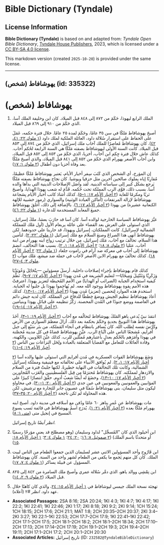 # Bible Dictionary (Tyndale)

## License Information

**Bible Dictionary (Tyndale)** is based on and adapted from: _Tyndale Open Bible Dictionary_, [Tyndale House Publishers](https://tyndaleopenresources.com/), 2023, which is licensed under a [CC BY-SA 4.0 license](https://creativecommons.org/licenses/by-sa/4.0/legalcode.en).

This markdown version (created `2025-10-20`) is provided under the same license.



--------------------------------

## يهوشافاط (شخص) (id: 335322)

يهوشافاط (شخص)
==============

1. الملك الرابع ليهوذا، حَكَمَ من ٨٧٢ إلى ٨٤٨ قبل الميلاد. كان ابن وخليفة الملك آسا، الذي حَكَمَ من ٩١٠ إلى ٨٦٩ قبل الميلاد.

    أصبحَ يهوشافاط مَلكًا في سن ٣٥ عامًا، وحَكَمَ لمدة ٢٥ عامًا. خلال فترة حكمه، عَمَلَ على الحفاظ على استقرار سُلالة داود، العائلة الملكية لملك داود ([١ ملوك ٢٢: ٤١، ٤٢](https://ref.ly/1Kgs22:41-1Kgs22:42)). كان يهوشافاط مُعاصرًا للملك آخاب ملك إسرائيل، الذي حَكَمَ من ٨٧٤ إلى ٨٥٣ قبل الميلاد. كانت السنة الأولى ليهوشافاط بصفته مَلكًا هي السنة الرابعة لحُكم آخاب. كذلك عاش خلال فترة حٍكم ابن آخاب، أخزيا، الذي حَكَمَ من ٨٥٣ إلى ٨٥٢ قبل الميلاد، وابن آخاب الأصغر يهورام الذي حَكَمَ من ٨٥٢ إلى ٨٤١ قبل الميلاد، والذي أصبحَ مَلكًا بعد وفاة أخزيا دون أطفال ([٢ ملوك ١: ١٧](https://ref.ly/2Kgs1:17)).

    إن المؤرخ، أي الشخص الذي كَتَبَ سِفر أخبار الأيام، يَعتبر يهوشافاط مًلكًا عظيمًا، مُقارِنًا إياه بِملوك صالحين آخرين مثل حزقيا ويوشيا. كان نجاح يهوشافاط بصفته مَلكًا يَرجع بشكل كبير إلى سياساته الدينية. لقد واصَل الإصلاحات الدينية التي بدأها والده آسا. بسبب ذلك، قوَّى الرب المملكة تحت حُكمه. قَدَّمَ له شعب يهوذا الهدايا، وأصبحَ ثريًا ومكرمًا للغاية ([٢ أخبار الأيام ١٧: ١–٥](https://ref.ly/2Chr17:1-2Chr17:5)). كذلك أشادَ كاتب أخبار الأيام بِشجاعة يهوشافاط لإزالة المرتفعات (أماكن العبادة الوثنية) والسواري (رموز خشبية للإلهة الكنعانية عشيرة) من يهوذا ([٢ أخبار الأيام ١٧: ٦](https://ref.ly/2Chr17:6)). بالإضافة إلى ذلك، أغلقَ يهوشافاط جميعَ المعابد المستخدمة للدعارة ([١ ملوك ٢٢: ٤٦](https://ref.ly/1Kgs22:46)).

    غيَّرَ يهوشافاط السياسةَ الخارجية لوالده آسا. كان آسا قد حارَبَ بعشا، ملكَ إسرائيل، الذي استولى على العرش بعد القضاء على عائلة يربعام الأول (أول مَلك للمملكة الشمالية لإسرائيل). كانت المملكتان، إسرائيل ويهوذا، قد حاربتا على حدودهما. لكن يهوشافاط أنهى هذا الصراعَ وصنعَ السلامَ مع مَلك إسرائيل ([١ ملوك ٢٢٬: ٢](https://ref.ly/1Kgs22:2)). لتأمين هذا السلام، تحالَفَ مع آخاب، مَلك إسرائيل، من خلال ترتيب زواج ابنه يهورام من ابنة آخاب، عثليا ([٢ ملوك ٨: ١٨](https://ref.ly/2Kgs8:18)؛ [٢ أخبار الأيام ١٨: ١، ٢](https://ref.ly/2Chr18:1-2Chr18:2)). بسبب هذا التحالف، انضمَ يهوشافاط إلى آخاب في معركة ضد آرام في راموت جلعاد ([١ ملوك ٢٢](https://ref.ly/1Kgs22:1-1Kgs22:53)؛ [٢ أخبار الأيام ١٨](https://ref.ly/2Chr18:1-2Chr18:34)). كذلك تحالَفَ مع يهورام الابن الأصغر لآخاب في حملة ضد ميشع، مَلك موآب ([٢ ملوك ٣: ٤–٢٧](https://ref.ly/2Kgs3:4-2Kgs3:27)).

    كذلك قام يهوشافاط بإجراء إصلاحات داخلية. أرسلَ مسؤولين —بِنْحَائِلَ وَعُوبَدْيَا وَزَكَرِيَّا وَنَثَنْئِيلَ وَمِيخَايَا— لتعليم الشريعة في مُدن يهوذا ([٢ أخبار الأيام ١٧: ٧–٩](https://ref.ly/2Chr17:7-2Chr17:9)). نَظَّمَ كيفية استخدام الجباية (الضرائب أو الهدايا) من الأمم المُحيطة لتعزيز يهوذا. اعترفتْ هذه الأمم بِقوةِ يهوشافاط ووجود الله معه. لم يُهاجموا يهوذا بل جلبوا له الجباية. استخدمَ هذه الموارد لِتحصين (تعزيز) مُدن يهوذا ([٢ أخبار الأيام ١٧: ١٠–١٣](https://ref.ly/2Chr17:10-2Chr17:13)). كذلك أعادَ يهوشافاط تنظيم الجيش ووضعَ خِططًا للدفاع عن المملكة. كان لديه جيش دائم في العاصمة ووضع جنودًا في المُدن المحصنة. رَكَّزَ تنظيمه على قبائل يهوذا وبنيامين ([٢ أخبار الأيام ١٧: ١٤–١٩](https://ref.ly/2Chr17:14-2Chr17:19)).

    انتقدَ نبيٌ يُدعى ياهو المَلكَ يهوشافاط لتحالُفه مع آخاب ([٢ أخبار الأيام ١٩: ١–٣](https://ref.ly/2Chr19:1-2Chr19:3)). أخَذَ يهوشافاط هذا التوبيخَ بجديةٍ وحَكَمَ بحكمة بعد ذلك. أزالَ معظمَ السواري من الأرض وكَرَّسَ نفسه لِطلب الله. كان يُسافر بانتظام في أنحاء المَملكة، من بئر سَبْع إلى جبل أفرايم، مُشجعًا الناس على اتِّباع الرب. عيَّنَ يهوشافاط قضاةً في كل مدينة مُحصَّنة في يهوذا وأمَرَهم بالحُكم بعدلٍ باعتبارهم مُمثِّلين للرب. كذلك عيَّنَ اللاويين، والكهنة، وقادة العائلات للتعامل مع القضايا المتعلقة بالعبادة ولِحَل النزاعات بين الناس ([٢ أخبار الأيام ١٩: ٤–١١](https://ref.ly/2Chr19:4-2Chr19:11)).

    وَضَعَ يهوشافاط القوات العسكرية في مُدن أفرايم التي استولى عليها والده آسا ([٢ أخبار الأيام ١٧: ١، ٢](https://ref.ly/2Chr17:1-2Chr17:2)). لم يُوافق الأنبياء على تحالفاته مع فينيقية ومملكة إسرائيل الشمالية، وكانت تلك التحالفات في النهاية خطيرةً. لكنها جلبتْ فترة من السلام والازدهار لمملكته. كان يهوشافاط مُحترَمًا مِن قِبل الفلسطينيين والعَرَب المُجاورين ([٢ أخبار الأيام ١٧: ١٠–١٣](https://ref.ly/2Chr17:10-2Chr17:13))، وخضَعَ له أيضًا شعبُ أدوم. حقَّقَ انتصارًا كبيرًا على المؤابيين والعمونيين والمعونيين في عين جدي ([٢ أخبار الأيام ٢٠: ١–٣٠](https://ref.ly/2Chr20:1-2Chr20:30)). في محاولةٍ ليكون مثل سليمان، بنى يهوشافاط سُفنًا في عصيون جابر للتجارة مع ترشيش، لكن هذه المحاولة لم تَكن ناجحة ([٢ أخبار الأيام ٢٠: ٣٥–٣٧](https://ref.ly/2Chr20:35-2Chr20:37)).

    مات يهوشافاط عن عُمرٍ يناهز ٦٠ عامًا ودُفن مع أسلافه في مدينة داود. أصبحَ ابنه يهورام مَلكًا بعده ([٢ أخبار الأيام ٢١: ١](https://ref.ly/2Chr21:1)). يُدرَج اسمُ يهوشافاط في قائمة نَسب يسوع المسيح في إنجيل متى ([متى ١: ٨](https://ref.ly/Matt1:8)).

    *انظر أيضًا* تاريخ إسرائيل.

2. ابن أخيلود الذي كان "المُسجِّل" لداود وسليمان (وهو مصطلح قد يعني مؤرخًا رسميًا أو متحدثًا باسم الملك) ([٢ صموئيل ٨: ١٦](https://ref.ly/2Sam8:16)؛ [٢٠: ٢٤](https://ref.ly/2Sam20:24)؛ [١ ملوك ٤: ٣](https://ref.ly/1Kgs4:3)؛ [١ أخبار الأيام ١٨: ١٥](https://ref.ly/1Chr18:15)).
3. ابن فَارُوح وأحد المسؤولين الاثني عشر لسليمان الذين جمعوا الطعام من الناس لبيت الملك. كان كل منهم يَجمع ما يكفي من الطعام لشهر واحد من السنة. كان يهوشافاط المسؤول عن قبيلة يساكر ([١ ملوك ٤: ٧، ١٧](https://ref.ly/1Kgs4:7,1Kgs4:17)).
4. ابن نِمْشِي ووالد ياهو، الذي دمَّر سُلالة عمري وأصبحَ ملك السامرة من ٨٤٢ إلى ٨٢٥ قبل الميلاد ([٢ ملوك ٩: ٢، ١٤](https://ref.ly/2Kgs9:2,2Kgs9:14)).
5. تهجئة نسخة الملك جيمس ليوشافاط في [١ أخبار الأيام ١٥: ٢٤](https://ref.ly/1Chr15:24)، والذي كان كاهنًا خلال عهد داود. *انظر* \#٢ (أعلاه).

* **Associated Passages:** 2SA 8:16; 2SA 20:24; 1KI 4:3; 1KI 4:7; 1KI 4:17; 1KI 22:2; 1KI 22:41; 1KI 22:46; 2KI 1:17; 2KI 8:18; 2KI 9:2; 2KI 9:14; 1CH 15:24; 1CH 18:15; 2CH 17:6; 2CH 21:1; MAT 1:8; 2CH 20:35–2CH 20:37; 2KI 3:4–2KI 3:27; 1KI 22:1–1KI 22:53; 2CH 17:7–2CH 17:9; 1KI 22:41–1KI 22:42; 2CH 17:1–2CH 17:5; 2CH 18:1–2CH 18:2; 2CH 18:1–2CH 18:34; 2CH 17:10–2CH 17:13; 2CH 17:14–2CH 17:19; 2CH 19:1–2CH 19:3; 2CH 19:4–2CH 19:11; 2CH 17:1–2CH 17:2; 2CH 20:1–2CH 20:30
* **Associated Articles:** تاريخ إسرائيل (ID: `232582@TyndaleBibleDictionary`)

